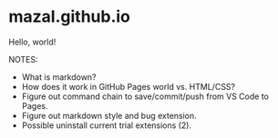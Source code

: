 # mazal.github.io

Hello, world!

NOTES:
- What is markdown?
- How does it work in GitHub Pages world vs. HTML/CSS?
- Figure out command chain to save/commit/push from VS Code to Pages.
- Figure out markdown style and bug extension.
- Possible uninstall current trial extensions (2).
